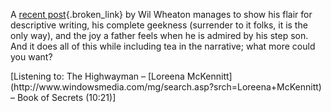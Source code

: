 A [recent post](http://www.wilwheaton.net/mt/archives/001272.php){.broken_link} by Wil Wheaton manages to show his flair for descriptive writing, his complete geekness (surrender to it folks, it is the only way), and the joy a father feels when he is admired by his step son. And it does all of this while including tea in the narrative; what more could you want?

<div class="media">
  [Listening to: The Highwayman &#8211; [Loreena McKennitt](http://www.windowsmedia.com/mg/search.asp?srch=Loreena+McKennitt) &#8211; Book of Secrets (10:21)]
</div>